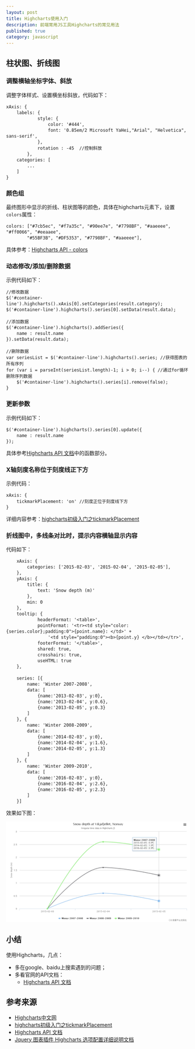 ```yaml
---
layout: post
title: Highcharts使用入门
description: 前端常用JS工具Highcharts的常见用法
published: true
category: javascript
---
```



## 柱状图、折线图


### 调整横轴坐标字体、斜放

调整字体样式、设置横坐标斜放，代码如下：

	xAxis: {
        labels: {
                style: {
                    color: '#444',
                    font: '0.85em/2 Microsoft YaHei,"Arial", "Helvetica", sans-serif',
                },
                rotation : -45  //控制斜放
            },
        categories: [
			...
		]
	}


### 颜色组

最终图形中显示的折线、柱状图等的颜色，具体在highcharts元素下，设置`colors`属性：

	colors: ["#7cb5ec", "#f7a35c", "#90ee7e", "#7798BF", "#aaeeee", "#ff0066", "#eeaaee",
			"#55BF3B", "#DF5353", "#7798BF", "#aaeeee"],


具体参考：[Highcharts API - colors](http://www.hcharts.cn/api/index.php#colors)


### 动态修改/添加/删除数据

示例代码如下：

	//修改数据
	$('#container-line').highcharts().xAxis[0].setCategories(result.category);
	$('#container-line').highcharts().series[0].setData(result.data);

	//添加数据
	$('#container-line').highcharts().addSeries({
		name : result.name
	}).setData(result.data);
	
	//删除数据
	var seriesList = $('#container-line').highcharts().series; //获得图表的所有序列
	for (var i = parseInt(seriesList.length)-1; i > 0; i--) { //通过for循环删除序列数据
		$('#container-line').highcharts().series[i].remove(false);
	}


### 更新参数

示例代码如下：

	$('#container-line').highcharts().series[0].update({
		name : result.name
	});

具体参考[Highcharts API 文档][Highcharts API 文档]中的函数部分。


### X轴刻度名称位于刻度线正下方

示例代码：

	xAxis: {
		tickmarkPlacement: 'on' //刻度正位于刻度线下方
	}

详细内容参考：[highcharts初级入门之tickmarkPlacement]


### 折线图中，多线条对比时，提示内容横轴显示内容

代码如下：

		xAxis: {
			categories: ['2015-02-03', '2015-02-04', '2015-02-05'],
        },
        yAxis: {
            title: {
                text: 'Snow depth (m)'
            },
            min: 0
        },
        tooltip: {
	       		headerFormat: '<table>',
	            pointFormat: '<tr><td style="color:{series.color};padding:0">{point.name}: </td>' +
	                '<td style="padding:0"><b>{point.y} </b></td></tr>',
	            footerFormat: '</table>',
	            shared: true,
	            crosshairs: true,
	            useHTML: true
       	},
        
        series: [{
            name: 'Winter 2007-2008',
            data: [
				{name:'2013-02-03', y:0},
                {name:'2013-02-04', y:0.6},
				{name:'2013-02-05', y:0.3}
            ]
        }, {
            name: 'Winter 2008-2009',
            data: [
                {name:'2014-02-03', y:0},
                {name:'2014-02-04', y:1.6},
				{name:'2014-02-05', y:1.3}
            ]
        }, {
            name: 'Winter 2009-2010',
            data: [
                {name:'2016-02-03', y:0},
                {name:'2016-02-04', y:2.6},
				{name:'2016-02-05', y:2.3}
            ]
        }]

效果如下图：

![](/images/highcharts-intro/multi-line-axis.png)


## 小结


使用Highcharts，几点：

* 多在google、baidu上搜索遇到的问题；
* 多看官网的API文档：
	* [Highcharts API 文档][Highcharts API 文档]












## 参考来源

* [Highcharts中文网][Highcharts中文网]
* [highcharts初级入门之tickmarkPlacement][highcharts初级入门之tickmarkPlacement]
* [Highcharts API 文档][Highcharts API 文档]
* [Jquery 图表插件 Highcharts 选项配置详细说明文档][Jquery 图表插件 Highcharts 选项配置详细说明文档]











[NingG]:    				http://ningg.github.com  "NingG"
[Highcharts中文网]:			http://www.hcharts.cn/index.php
[Highcharts API 文档]:		http://www.hcharts.cn/api/index.php


[highcharts初级入门之tickmarkPlacement]:			http://www.stepday.com/topic/?767
[Jquery 图表插件 Highcharts 选项配置详细说明文档]:		http://chengxudaren.com/index.php?act=article&op=detail&a_id=4







